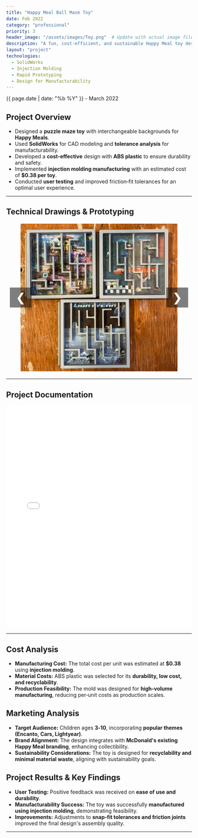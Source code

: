 ```yaml
---
title: "Happy Meal Ball Maze Toy"
date: Feb 2022
category: "professional"  
priority: 3
header_image: "/assets/images/Toy.png"  # Update with actual image file
description: "A fun, cost-efficient, and sustainable Happy Meal toy designed for mass production."
layout: "project"  
technologies:
  - SolidWorks
  - Injection Molding
  - Rapid Prototyping
  - Design for Manufacturability
---
```


<div class="project-meta">
  <span class="project-date">{{ page.date | date: "%b %Y" }} - March 2022</span>
</div>

## **Project Overview**
- Designed a **puzzle maze toy** with interchangeable backgrounds for **Happy Meals**.
- Used **SolidWorks** for CAD modeling and **tolerance analysis** for manufacturability.
- Developed a **cost‑effective** design with **ABS plastic** to ensure durability and safety.
- Implemented **injection molding manufacturing** with an estimated cost of **$0.38 per toy**.
- Conducted **user testing** and improved friction‑fit tolerances for an optimal user experience.

---

## **Technical Drawings & Prototyping**
<div class="carousel-container">
  <button class="carousel-btn prev" onclick="changeSlide(-1)">❮</button>
  <div class="carousel">
    <img src="/assets/images/Toy.png" alt="Final Happy Meal Toys" class="carousel-image active" onclick="toggleImageSize(this)">
    <img src="/assets/images/TechSketch.png" alt="Technical Drawing" class="carousel-image" onclick="toggleImageSize(this)">
    <img src="/assets/images/ExplodedView.png" alt="Exploded View" class="carousel-image" onclick="toggleImageSize(this)">
  </div>
  <button class="carousel-btn next" onclick="changeSlide(1)">❯</button>
</div>

---

## **Project Documentation**
<embed src="/assets/documents/HappyMeals.pdf" width="100%" height="600px" type="application/pdf">

---

## **Cost Analysis**
- **Manufacturing Cost:** The total cost per unit was estimated at **$0.38** using **injection molding**.
- **Material Costs:** ABS plastic was selected for its **durability, low cost, and recyclability**.
- **Production Feasibility:** The mold was designed for **high‑volume manufacturing**, reducing per‑unit costs as production scales.

## **Marketing Analysis**
- **Target Audience:** Children ages **3‑10**, incorporating **popular themes (Encanto, Cars, Lightyear)**.
- **Brand Alignment:** The design integrates with **McDonald's existing Happy Meal branding**, enhancing collectibility.
- **Sustainability Considerations:** The toy is designed for **recyclability and minimal material waste**, aligning with sustainability goals.

## **Project Results & Key Findings**
- **User Testing:** Positive feedback was received on **ease of use and durability**.
- **Manufacturability Success:** The toy was successfully **manufactured using injection molding**, demonstrating feasibility.
- **Improvements:** Adjustments to **snap‑fit tolerances and friction joints** improved the final design's assembly quality.

---

<!-- Inline CSS for Carousel -->
<style>
  
.project-content h1 {
    color: #f0f0f0;  /* Light gray (adjust as needed) */
    font-size: 2.5rem;  /* Adjust for visibility */
    margin-bottom: 10px;
}
  /* Carousel Container */
  .carousel-container {
    position: relative;
    width: 100%;
    max-width: 700px;
    margin: 20px auto;
    overflow: hidden;
    text-align: center;
  }
  /* Carousel */
  .carousel {
    width: 100%;
  }
  /* Carousel images: more specific selector; set a uniform height */
  .carousel-container .carousel-image {
    width: 100%;
    max-width: 700px;
    height: 400px; /* Fixed height for uniformity */
    object-fit: contain;
    display: none;
    border-radius: 8px;
    cursor: pointer;
    margin: 0 auto;
  }
  .carousel-container .carousel-image.active {
    display: block;
  }
  /* Navigation Buttons */
  .carousel-btn {
    position: absolute;
    top: 50%;
    transform: translateY(-50%);
    background-color: rgba(0,0,0,0.5);
    color: #fff;
    border: none;
    font-size: 2rem;
    padding: 0.5rem 1rem;
    cursor: pointer;
    z-index: 10;
  }
  .carousel-btn.prev {
    left: 10px;
  }
  .carousel-btn.next {
    right: 10px;
  }
  .carousel-btn:hover {
    background-color: rgba(0,0,0,0.8);
  }
  /* Click-to-Expand: limit expanded size */
  .carousel-container .carousel-image.expanded {
    position: fixed;
    top: 50%;
    left: 50%;
    transform: translate(-50%, -50%);
    max-width: 90vw;
    max-height: 90vh;
    width: auto;
    height: auto;
    z-index: 1000;
    background: rgba(0,0,0,0.8);
    padding: 10px;
    border-radius: 8px;
    object-fit: contain;
  }
</style>

<!-- Inline JavaScript for Carousel Functionality -->
<script>
document.addEventListener("DOMContentLoaded", function() {
  const images = document.querySelectorAll('.carousel-container .carousel-image');
  let currentSlide = 0;
  function showSlide(index) {
    images.forEach((img, i) => {
      img.classList.toggle('active', i === index);
    });
  }
  window.changeSlide = function(step) {
    currentSlide += step;
    if (currentSlide >= images.length) currentSlide = 0;
    if (currentSlide < 0) currentSlide = images.length - 1;
    showSlide(currentSlide);
  }
  window.toggleImageSize = function(img) {
    img.classList.toggle('expanded');
  }
  showSlide(currentSlide);
});
</script>
